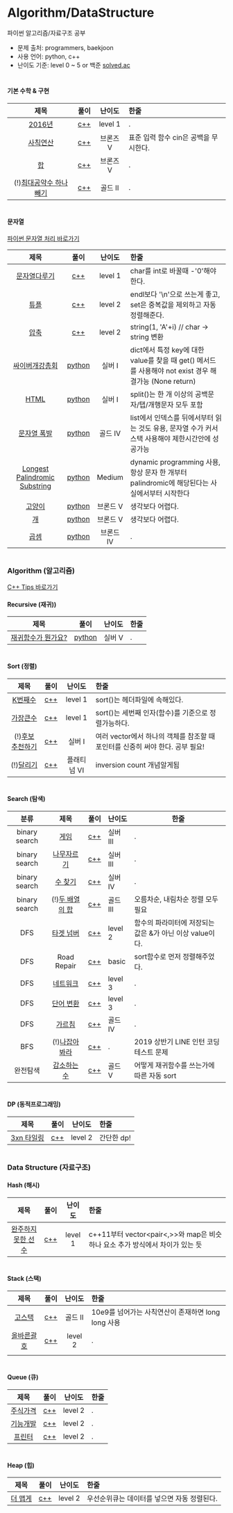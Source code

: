 # Algorithm/DataStructure

파이썬 알고리즘/자료구조 공부

- 문제 출처: programmers, baekjoon
- 사용 언어: python, c++
- 난이도 기준: level 0 ~ 5 or 백준 [solved.ac](https://solved.ac/)

#

#### 기본 수학 & 구현

|                                제목                                |                  풀이                  |  난이도  | 한줄                                  |
| :----------------------------------------------------------------: | :------------------------------------: | :------: | :------------------------------------ |
| [2016년](https://programmers.co.kr/learn/courses/30/lessons/12901) |       [c++](기본수학/2016년.cpp)       | level 1  | .                                     |
|         [사칙연산](https://www.acmicpc.net/problem/10869)          |      [c++](기본수학/사칙연산.cpp)      | 브론즈 V | 표준 입력 함수 cin은 공백을 무시한다. |
|             [합](https://www.acmicpc.net/problem/8393)             |         [c++](기본수학/합.cpp)         | 브론즈 V | .                                     |
|  (!)[최대공약수 하나 빼기](https://www.acmicpc.net/problem/14476)  | [c++](기본수학/최대공약수하나빼기.cpp) | 골드 II  | .                                     |

#

#### 문자열

[파이썬 문자열 처리 바로가기](문자열/파이썬%20문자열%20처리.md)

|                                             제목                                              |                      풀이                       |  난이도   | 한줄                                                                                                   |
| :-------------------------------------------------------------------------------------------: | :---------------------------------------------: | :-------: | :----------------------------------------------------------------------------------------------------- |
|           [문자열다루기](https://programmers.co.kr/learn/courses/30/lessons/12918)            |         [c++](문자열/문자열다루기.cpp)          |  level 1  | char를 int로 바꿀때 -'0'해야 한다.                                                                     |
|               [튜플](https://programmers.co.kr/learn/courses/30/lessons/64065#)               |             [c++](문자열/튜플.cpp)              |  level 2  | endl보다 '\n'으로 쓰는게 좋고, set은 중복값을 제외하고 자동 정렬해준다.                                |
|               [압축](https://programmers.co.kr/learn/courses/30/lessons/17684)                |             [c++](문자열/압축.cpp)              |  level 2  | string(1, 'A'+i) // char -> string 변환                                                                |
|                    [싸이버개강총회](https://www.acmicpc.net/problem/19583)                    |        [python](문자열/싸이버개강총회py)        |  실버 I   | dict에서 특정 key에 대한 value를 찾을 때 get() 메서드를 사용해야 not exist 경우 해결가능 (None return) |
|                         [HTML](https://www.acmicpc.net/problem/6581)                          |            [python](문자열/HTML.py)             |  실버 I   | split()는 한 개 이상의 공백문자/탭/개행문자 모두 포함                                                  |
|                      [문자열 폭발](https://www.acmicpc.net/problem/9935)                      |         [python](문자열/문자열폭발.py)          |  골드 IV  | list에서 인덱스를 뒤에서부터 읽는 것도 유용, 문자열 수가 커서 스택 사용해야 제한시간안에 성공가능      |
| [Longest Palindromic Substring](https://leetcode.com/problems/longest-palindromic-substring/) | [python](문자열/LongestPalindromicSubstring.py) |  Medium   | dynamic programming 사용, 항상 문자 한 개부터 palindromic에 해당된다는 사실에서부터 시작한다           |
|                       [고양이](https://www.acmicpc.net/problem//10171)                        |        [python](문자열/10171_고양이.py)         | 브론드 V  | 생각보다 어렵다.                                                                                       |
|                         [개](https://www.acmicpc.net/problem//10172)                          |          [python](문자열/10172_개.py)           | 브론드 V  | 생각보다 어렵다.                                                                                       |
|                         [곱셈](https://www.acmicpc.net/problem//2588)                         |          [python](문자열/2588_곱셈.py)          | 브론드 IV | .                                                                                                      |

#

### Algorithm (알고리즘)

[C++ Tips 바로가기](알고리즘/C++Tips.md)

#### Recursive (재귀))

|                            제목                             |                          풀이                           | 난이도 | 한줄 |
| :---------------------------------------------------------: | :-----------------------------------------------------: | :----: | :--- |
| [재귀함수가 뭔가요?](https://www.acmicpc.net/problem/17478) | [python](알고리즘/recursive/17478_재귀함수가뭔가요?.py) | 실버 V | .    |

#

#### Sort (정렬)

|                                       제목                                       |                 풀이                  |   난이도    | 한줄                                                                          |
| :------------------------------------------------------------------------------: | :-----------------------------------: | :---------: | :---------------------------------------------------------------------------- |
| [K번째수](https://programmers.co.kr/learn/courses/30/lessons/42748?language=cpp) |   [c++](알고리즘/sort/k번째수.cpp)    |   level 1   | sort()는 <algorithm> 헤더파일에 속해있다.                                     |
|       [가장큰수](https://programmers.co.kr/learn/courses/30/lessons/42746)       |   [c++](알고리즘/sort/가장큰수.cpp)   |   level 1   | sort()는 세번째 인자(함수)를 기준으로 정렬가능하다.                           |
|             (!)[후보 추천하기](https://www.acmicpc.net/problem/1713)             | [c++](알고리즘/sort/후보추천하기.cpp) |   실버 I    | 여러 vector에서 하나의 객체를 참조할 때 포인터를 신중히 써야 한다. 공부 필요! |
|                (!)[달리기](https://www.acmicpc.net/problem/2517)                 |    [c++](알고리즘/sort/달리기.cpp)    | 플래티넘 VI | inversion count 개념알게됨                                                    |

#

#### Search (탐색)

|     분류      |                                                     제목                                                      |                    풀이                    | 난이도   | 한줄                                                     |
| :-----------: | :-----------------------------------------------------------------------------------------------------------: | :----------------------------------------: | :------- | -------------------------------------------------------- |
| binary search |                                 [게임](https://www.acmicpc.net/problem/1072)                                  |      [c++](알고리즘/search/게임.cpp)       | 실버 III | .                                                        |
| binary search |                              [나무자르기](https://www.acmicpc.net/problem/2805)                               |   [c++](알고리즘/search/나무자르기.cpp)    | 실버 III | .                                                        |
| binary search |                                [수 찾기](https://www.acmicpc.net/problem/1920)                                |     [c++](알고리즘/search/수찾기.cpp)      | 실버 IV  | .                                                        |
| binary search |                            (!)[두 배열의 합](https://www.acmicpc.net/problem/2143)                            |   [c++](알고리즘/search/두배열의합.cpp)    | 골드 III | 오름차순, 내림차순 정렬 모두 필요                        |
|      DFS      |                     [타겟 넘버](https://programmers.co.kr/learn/courses/30/lessons/43165)                     |    [c++](알고리즘/search/타겟넘버.cpp)     | level 2  | 함수의 파라미터에 저장되는 값은 &가 아닌 이상 value이다. |
|      DFS      |                                                  Road Repair                                                  | [c++](알고리즘/search_탐색/RoadRepair.cpp) | basic    | sort함수로 먼저 정렬해주었다.                            |
|      DFS      |                     [네트워크](https://programmers.co.kr/learn/courses/30/lessons/43162)                      |    [c++](알고리즘/search/네트워크.cpp)     | level 3  | .                                                        |
|      DFS      |                     [단어 변환](https://programmers.co.kr/learn/courses/30/lessons/43163)                     |    [c++](알고리즘/search/단어변환.cpp)     | level 3  | .                                                        |
|      DFS      |                                [가르침](https://www.acmicpc.net/problem/1062)                                 |     [c++](알고리즘/search/가르침.cpp)      | 골드 IV  | .                                                        |
|      BFS      | (!)[나잡아봐라](https://engineering.linecorp.com/ko/blog/2019-firsthalf-line-internship-recruit-coding-test/) |   [c++](알고리즘/search/나잡아봐라.cpp)    | .        | 2019 상반기 LINE 인턴 코딩테스트 문제                    |
|   완전탐색    |                              [감소하는수](https://www.acmicpc.net/problem/1038)                               |   [c++](알고리즘/search/감소하는수.cpp)    | 골드 V   | 어떻게 재귀함수를 쓰는가에 따른 자동 sort                |

#

#### DP (동적프로그래밍)

|                                  제목                                  |               풀이               | 난이도  | 한줄       |
| :--------------------------------------------------------------------: | :------------------------------: | :-----: | :--------- |
| [3xn 타일링](https://programmers.co.kr/learn/courses/30/lessons/12902) | [c++](알고리즘/dp/3xn타일링.cpp) | level 2 | 간단한 dp! |

#

### Data Structure (자료구조)

#### Hash (해시)

|                                      제목                                      |                   풀이                    | 난이도  | 한줄                                                                         |
| :----------------------------------------------------------------------------: | :---------------------------------------: | :-----: | :--------------------------------------------------------------------------- |
| [완주하지 못한 선수](https://programmers.co.kr/learn/courses/30/lessons/42576) | [c++](자료구조/hash/완주하지못한선수.cpp) | level 1 | c++11부터 vector<pair<,>>와 map은 비슷하나 요소 추가 방식에서 차이가 있는 듯 |

#

#### Stack (스택)

|                                  제목                                  |                 풀이                 | 난이도  | 한줄                                               |
| :--------------------------------------------------------------------: | :----------------------------------: | :-----: | :------------------------------------------------- |
|             [고스택](https://www.acmicpc.net/problem/3425)             |   [c++](자료구조/stack/고스택.cpp)   | 골드 II | 10e9를 넘어가는 사칙연산이 존재하면 long long 사용 |
| [올바른괄호](https://programmers.co.kr/learn/courses/30/lessons/12909) | [c++](자료구조/stack/올바른괄호.cpp) | level 2 | .                                                  |
|                                                                        |                                      |         |                                                    |

#

#### Queue (큐)

|                                 제목                                 |                풀이                | 난이도  | 한줄 |
| :------------------------------------------------------------------: | :--------------------------------: | :-----: | :--- |
| [주식가격](https://programmers.co.kr/learn/courses/30/lessons/42584) | [c++](자료구조/queue/주식가격.cpp) | level 2 | .    |
| [기능개발](https://programmers.co.kr/learn/courses/30/lessons/42586) | [c++](자료구조/queue/기능개발.cpp) | level 2 | .    |
|  [프린터](https://programmers.co.kr/learn/courses/30/lessons/42587)  |  [c++](자료구조/queue/프린터.cpp)  | level 2 | .    |

#

#### Heap (힙)

|                                제목                                 |              풀이               | 난이도  | 한줄                                        |
| :-----------------------------------------------------------------: | :-----------------------------: | :-----: | :------------------------------------------ |
| [더 맵게](https://programmers.co.kr/learn/courses/30/lessons/42626) | [c++](자료구조/heap/더맵게.cpp) | level 2 | 우선순위큐는 데이터를 넣으면 자동 정렬된다. |
